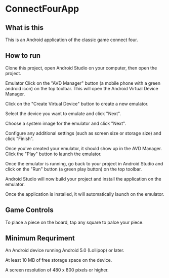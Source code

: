 # ConnectFourApp
## What is this 
This is an Android application of the classic game connect four. 

## How to run
Clone this project, open Android Studio on your computer, then open the project.

Emulator 
Click on the "AVD Manager" button (a mobile phone with a green android icon) on the top toolbar. This will open the Android Virtual Device Manager.

Click on the "Create Virtual Device" button to create a new emulator.

Select the device you want to emulate and click "Next".

Choose a system image for the emulator and click "Next".

Configure any additional settings (such as screen size or storage size) and click "Finish".

Once you've created your emulator, it should show up in the AVD Manager. Click the "Play" button to launch the emulator.

Once the emulator is running, go back to your project in Android Studio and click on the "Run" button (a green play button) on the top toolbar.

Android Studio will now build your project and install the application on the emulator.

Once the application is installed, it will automatically launch on the emulator.


## Game Controls
To place a piece on the board, tap any square to palce your piece.

## Minimum Requriment 
An Android device running Android 5.0 (Lollipop) or later.

At least 10 MB of free storage space on the device.

A screen resolution of 480 x 800 pixels or higher.
